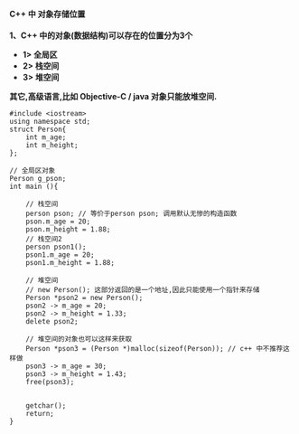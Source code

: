 #### C++ 中 对象存储位置


**1、C++ 中的对象(数据结构)可以存在的位置分为3个**
 - **1> 全局区**
 - **2> 栈空间**
 - **3> 堆空间**
 
**其它,高级语言,比如 Objective-C / java 对象只能放堆空间.**
 



```
#include <iostream>
using namespace std;
struct Person{
    int m_age;
    int m_height;
};

// 全局区对象
Person g_pson;
int main (){
    
    // 栈空间
    person pson; // 等价于person pson; 调用默认无惨的构造函数
    pson.m_age = 20;
    pson.m_height = 1.88;
    // 栈空间2
    person pson1();
    pson1.m_age = 20;
    pson1.m_height = 1.88;
    
    // 堆空间
    // new Person(); 这部分返回的是一个地址,因此只能使用一个指针来存储
    Person *pson2 = new Person();
    pson2 -> m_age = 20;
    pson2 -> m_height = 1.33;
    delete pson2;
    
    // 堆空间的对象也可以这样来获取
    Person *pson3 = (Person *)malloc(sizeof(Person)); // c++ 中不推荐这样做
    pson3 -> m_age = 30;
    pson3 -> m_height = 1.43;
    free(pson3);
    
    
    getchar();
    return;
}

```